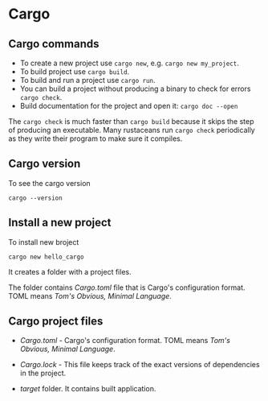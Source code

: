 # Cargo

## Cargo commands

- To create a new project use `cargo new`, e.g. `cargo new my_project`.
- To build project use `cargo build`.
- To build and run a project use `cargo run`.
- You can build a project without producing a binary to check for errors `cargo check`.
- Build documentation for the project and open it: `cargo doc --open`


The `cargo check` is much faster than `cargo build` because it skips the step of producing an executable. 
Many rustaceans run `cargo check` periodically as they write their program to make sure it compiles. 

## Cargo version

To see the cargo version

```
cargo --version
```

## Install a new project

To install new broject

```
cargo new hello_cargo
```

It creates a folder with a project files. 

The folder contains *Cargo.toml* file that is Cargo's configuration format. TOML means *Tom's Obvious, Minimal Language*.

## Cargo project files

- *Cargo.toml* - Cargo's configuration format. TOML means *Tom's Obvious, Minimal Language*.

- *Cargo.lock* - This file keeps track of the exact versions of dependencies in the project. 

- *target* folder. It contains built application.
